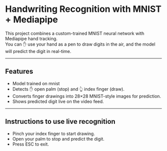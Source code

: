 # Handwriting Recognition with MNIST + Mediapipe

This project combines a custom-trained MNIST neural network with Mediapipe hand tracking.  
You can ✋ use your hand as a pen to draw digits in the air, and the model will predict the digit in real-time.  

---

## Features
- Model trained on mnist 
- Detects ✋ open palm (stop) and 👆 index finger (draw).
- Converts finger drawings into 28×28 MNIST-style images for prediction.
- Shows predicted digit live on the video feed.

---
## Instructions to use live recognition
- Pinch your index finger to start drawing.
- Open your palm to stop and predict the digit.
- Press ESC to exit.
